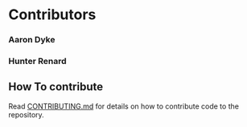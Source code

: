 # Contributors

### Aaron Dyke

### Hunter Renard

## How To contribute

Read [CONTRIBUTING.md](CONTRIBUTING.md) for details on how to contribute code to the repository.

